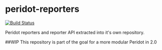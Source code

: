 peridot-reporters
=================

[![Build Status](https://travis-ci.org/peridot-php/peridot-reporters.svg?branch=master)](https://travis-ci.org/peridot-php/peridot-reporters)

Peridot reporters and reporter API extracted into it's own repository.

##WIP
This repository is part of the goal for a more modular Peridot in 2.0
